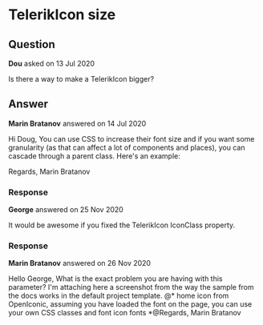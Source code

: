 # TelerikIcon size

## Question

**Dou** asked on 13 Jul 2020

Is there a way to make a TelerikIcon bigger?

## Answer

**Marin Bratanov** answered on 14 Jul 2020

Hi Doug, You can use CSS to increase their font size and if you want some granularity (as that can affect a lot of components and places), you can cascade through a parent class. Here's an example: <style>.my-specific-icon-container.k-icon,.my-specific-icon-container.k-icon::before { font-size: 48px; width: 48px; height: 48px;
}.k-icon,.k-icon::before { font-size: 64px; width: 64px; height: 64px;
}
</style>
<div class=" my-specific-icon-container ">
<TelerikIcon Icon=" @IconName.Audio" />
</div>
<TelerikIcon Icon="@IconName.Audio" /> Regards, Marin Bratanov

### Response

**George** answered on 25 Nov 2020

It would be awesome if you fixed the TelerikIcon IconClass property.

### Response

**Marin Bratanov** answered on 26 Nov 2020

Hello George, What is the exact problem you are having with this parameter? I'm attaching here a screenshot from the way the sample from the docs works in the default project template. <TelerikIcon IconClass="oi oi-home" /> @* home icon from OpenIconic, assuming you have loaded the font on the page, you can use your own CSS classes and font icon fonts *@Regards, Marin Bratanov
